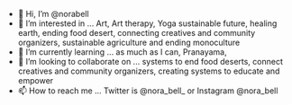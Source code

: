 - 👋 Hi, I’m @norabell
- 👀 I’m interested in ... Art, Art therapy, Yoga sustainable future, healing earth, ending food desert, connecting creatives and community organizers, sustainable agriculture and ending monoculture 
- 🌱 I’m currently learning ... as much as I can, Pranayama, 
- 💞️ I’m looking to collaborate on ... systems to end food deserts, connect creatives and community organizers, creating systems to educate and empower 
- 📫 How to reach me ...
Twitter is @nora_bell_ or Instagram @nora_bell 
<!---
norabell/norabell is a ✨ special ✨ repository because its `README.md` (this file) appears on your GitHub profile.
You can click the Preview link to take a look at your changes.
--->
